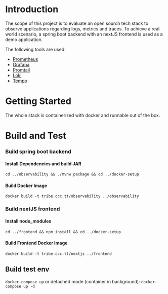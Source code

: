 # Introduction 
The scope of this project is to evaluate an open sourch tech stack to observe applications regarding logs, metrics and traces.
To achieve a real world scenario, a spring boot backend with an nextJS frontend is used as a demo application.

The following tools are used:
- [Prometheus](https://prometheus.io/)
- [Grafana](https://grafana.com/)
- [Promtail](https://grafana.com/docs/loki/latest/clients/promtail/)
- [Loki](https://grafana.com/oss/loki/)
- [Tempo](https://grafana.com/oss/tempo/)

# Getting Started
The whole stack is containerized with docker and runnable out of the box.

# Build and Test
### Build spring boot backend
#### Install Dependencies and build JAR
```cd ../observability && ./mvnw package && cd ../docker-setup```
#### Build Docker Image
```docker build -t tribe.ccc.tt/observability ../observability```

### Build nextJS frontend
#### Install node_modules
```cd ../frontend && npm install && cd ../docker-setup```
#### Build Frontend Docker Image
```docker build -t tribe.ccc.tt/nextjs ../frontend```

## Build test env
```docker-compose up```
or detached mode (container in background):
```docker-compose up -d```
